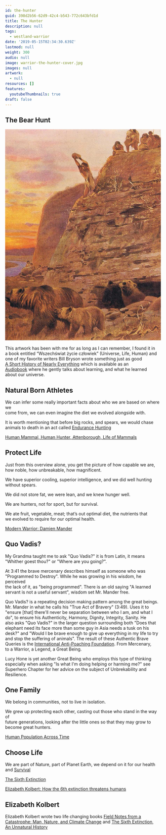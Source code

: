 ```yaml
---
id: the-hunter
guid: 398d2b56-62d9-42c4-b543-772c643bfd1d
title: The Hunter
description: null
tags:
  - westland-warrior
date: '2019-05-15T02:34:30.639Z'
lastmod: null
weight: 300
audio: null
image: warrior-the-hunter-cover.jpg
images: null
artwork:
  - null
resources: []
features:
  youtubeThumbnails: true
draft: false
---
```


## The Bear Hunt

![The Bear Hunt](files/bears.jpg)

This artwork has been with me for as long as I can remember, I found it in\
a book entitled “Wszechświat życie człowiek” (Universe, Life, Human) and\
one of my favorite writers Bill Bryson wrote something just as good\
[A Short History of Nearly Everything](https://en.wikipedia.org/wiki/A_Short_History_of_Nearly_Everything) which is available as an\
[Audiobook](https://www.audible.com/pd/A-Short-History-of-Nearly-Everything-Audiobook/B002V0KFPW) where he gently talks about learning, and what he learned\
about our universe.

## Natural Born Athletes

We can infer some really important facts about who we are based on where we\
come from, we can even imagine the diet we evolved alongside with.

It is worth mentioning that before big rocks, and spears, we would chase\
animals to death in an act called [Endurance Hunting](https://en.wikipedia.org/wiki/Persistence_hunting)

[Human Mammal, Human Hunter, Attenborough, Life of Mammals](https://www.youtube.com/watch?v=826HMLoiE_o "Play Video")

## Protect Life

Just from this overview alone, you get the picture of how capable we are,\
how noble, how unbreakable, how magnificent.

We have superior cooling, superior intelligence, and we did well hunting\
without spears.

We did not store fat, we were lean, and we knew hunger well.

We are hunters, not for sport, but for survival.

We ate fruit, vegetable, meat; that’s out optimal diet, the nutrients that\
we evolved to require for our optimal health.

[Modern Warrior: Damien Mander](https://www.youtube.com/watch?v=9FCsyK4aRXQ "Play Video")

## Quo Vadis?

My Grandma taught me to ask "Quo Vadis?" it is from Latin, it means\
"Whither goest thou?" or "Where are you going?".

At 3:41 the brave mercenary describes himself as someone who was\
"Programmed to Destroy". While he was growing in his wisdom, he perceived\
the lack of it, as "being programmed". There is an old saying "A learned\
servant is not a useful servant", wisdom set Mr. Mander free.

Quo Vadis? is a repeating decision making pattern among the great beings.\
Mr. Mander in what he calls his "True Act of Bravery" (3:49). Uses it to\
"ensure \[that] there'll never be separation between who I am, and what I\
do", to ensure his Authenticity, Harmony, Dignity, Integrity, Sanity. He\
also asks "Quo Vadis?" in the larger question surrounding both "Does that\
elephant need its face more than some guy in Asia needs a tusk on his\
desk?" and "Would I be brave enough to give up everything in my life to try\
and stop the suffering of animals". The result of these Authentic Brave\
Queries is the [International Anti-Poaching Foundation](https://www.iapf.org/). From Mercenary,\
to a Warrior, a Legend, a Great Being.

Lucy Hone is yet another Great Being who employs this type of thinking\
especially when asking "Is what I'm doing helping or harming me?" see\
Superhero Chapter for her advice on the subject of Unbrekability and\
Resilience.

## One Family

We belong in communities, not to live in isolation.

We grew up protecting each other, casting out those who stand in the way of\
future generations, looking after the little ones so that they may grow to\
become great hunters.

[Human Population Across Time](https://www.youtube.com/watch?v=PUwmA3Q0_OE "Play Video")

## Choose Life

We are part of Nature, part of Planet Earth, we depend on it for our health\
and [Survival](https://youtu.be/TMrtLsQbaok)

[The Sixth Extinction](https://www.youtube.com/watch?v=kWrPo02e4fo "Play Video")

[Elizabeth Kolbert: How the 6th extinction threatens humans](https://www.youtube.com/watch?v=9XzAgMe0WrI "Play Video")

## Elizabeth Kolbert

Elizabeth Kolbert wrote two life changing books [Field Notes from a\
Catastrophe: Man, Nature, and Climate Change](https://www.audible.com/pd/Field-Notes-from-a-Catastrophe-Audiobook/B002V8MJPS) and [The Sixth Extinction,\
An Unnatural History](https://www.audible.com/pd/The-Sixth-Extinction-Audiobook/B00FZ4JEAS)
